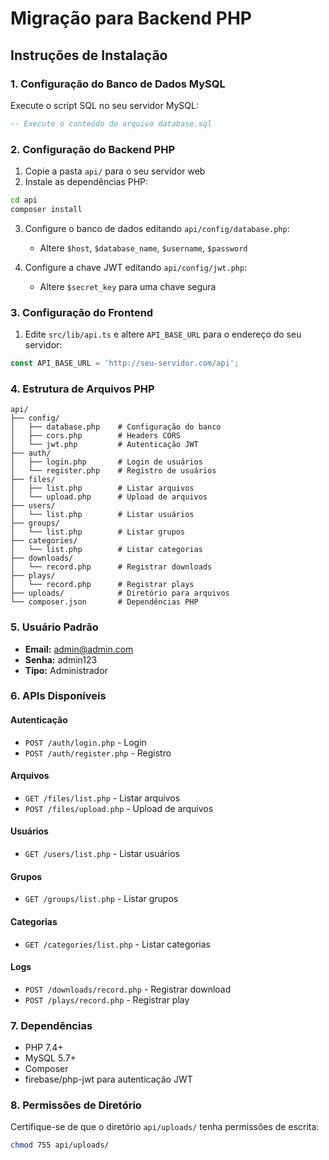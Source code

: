 # Migração para Backend PHP

## Instruções de Instalação

### 1. Configuração do Banco de Dados MySQL

Execute o script SQL no seu servidor MySQL:

```sql
-- Execute o conteúdo do arquivo database.sql
```

### 2. Configuração do Backend PHP

1. Copie a pasta `api/` para o seu servidor web
2. Instale as dependências PHP:

```bash
cd api
composer install
```

3. Configure o banco de dados editando `api/config/database.php`:
   - Altere `$host`, `$database_name`, `$username`, `$password`

4. Configure a chave JWT editando `api/config/jwt.php`:
   - Altere `$secret_key` para uma chave segura

### 3. Configuração do Frontend

1. Edite `src/lib/api.ts` e altere `API_BASE_URL` para o endereço do seu servidor:
```typescript
const API_BASE_URL = 'http://seu-servidor.com/api';
```

### 4. Estrutura de Arquivos PHP

```
api/
├── config/
│   ├── database.php    # Configuração do banco
│   ├── cors.php        # Headers CORS
│   └── jwt.php         # Autenticação JWT
├── auth/
│   ├── login.php       # Login de usuários
│   └── register.php    # Registro de usuários
├── files/
│   ├── list.php        # Listar arquivos
│   └── upload.php      # Upload de arquivos
├── users/
│   └── list.php        # Listar usuários
├── groups/
│   └── list.php        # Listar grupos
├── categories/
│   └── list.php        # Listar categorias
├── downloads/
│   └── record.php      # Registrar downloads
├── plays/
│   └── record.php      # Registrar plays
├── uploads/            # Diretório para arquivos
└── composer.json       # Dependências PHP
```

### 5. Usuário Padrão

- **Email:** admin@admin.com
- **Senha:** admin123
- **Tipo:** Administrador

### 6. APIs Disponíveis

#### Autenticação
- `POST /auth/login.php` - Login
- `POST /auth/register.php` - Registro

#### Arquivos
- `GET /files/list.php` - Listar arquivos
- `POST /files/upload.php` - Upload de arquivos

#### Usuários
- `GET /users/list.php` - Listar usuários

#### Grupos
- `GET /groups/list.php` - Listar grupos

#### Categorias
- `GET /categories/list.php` - Listar categorias

#### Logs
- `POST /downloads/record.php` - Registrar download
- `POST /plays/record.php` - Registrar play

### 7. Dependências

- PHP 7.4+
- MySQL 5.7+
- Composer
- firebase/php-jwt para autenticação JWT

### 8. Permissões de Diretório

Certifique-se de que o diretório `api/uploads/` tenha permissões de escrita:

```bash
chmod 755 api/uploads/
```